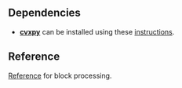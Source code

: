 Dependencies
------------

* **[cvxpy](https://github.com/cvxgrp/cvxpy)** can be installed using these [instructions](https://github.com/cvxgrp/cvxpy/wiki/CVXPY-installation-instructions).

Reference
---------
[Reference](https://ccrma.stanford.edu/~jos/parshl/Short_Time_Fourier_Transform_STFT.html) for block processing.

